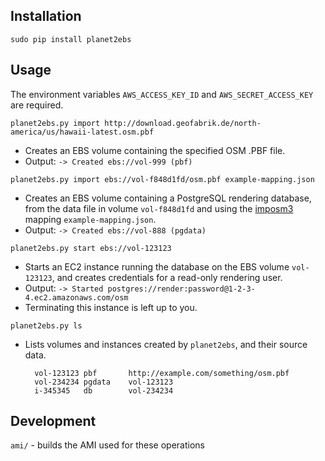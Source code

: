 ## Installation

`sudo pip install planet2ebs`

## Usage

The environment variables `AWS_ACCESS_KEY_ID` and `AWS_SECRET_ACCESS_KEY` are required.

`planet2ebs.py import http://download.geofabrik.de/north-america/us/hawaii-latest.osm.pbf`

* Creates an EBS volume containing the specified OSM .PBF file.
* Output: `-> Created ebs://vol-999 (pbf)`


`planet2ebs.py import ebs://vol-f848d1fd/osm.pbf example-mapping.json`

* Creates an EBS volume containing a PostgreSQL rendering database, from the data file in volume `vol-f848d1fd` and using the [imposm3]() mapping `example-mapping.json`.
* Output: `-> Created ebs://vol-888 (pgdata)`

`planet2ebs.py start ebs://vol-123123`

* Starts an EC2 instance running the database on the EBS volume `vol-123123`, and creates credentials for a read-only rendering user.
* Output: `-> Started postgres://render:password@1-2-3-4.ec2.amazonaws.com/osm`
* Terminating this instance is left up to you.

`planet2ebs.py ls`

* Lists volumes and instances created by `planet2ebs`, and their source data.

        vol-123123 pbf       http://example.com/something/osm.pbf
        vol-234234 pgdata    vol-123123
        i-345345   db        vol-234234
 


## Development

`ami/` - builds the AMI used for these operations